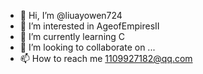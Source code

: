 - 👋 Hi, I’m @liuayowen724
- 👀 I’m interested in AgeofEmpiresII
- 🌱 I’m currently learning C
- 💞️ I’m looking to collaborate on ...
- 📫 How to reach me 1109927182@qq.com

<!---
liuayowen724/liuayowen724 is a ✨ special ✨ repository because its `README.md` (this file) appears on your GitHub profile.
You can click the Preview link to take a look at your changes.
--->
